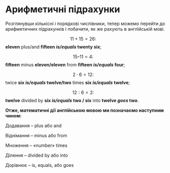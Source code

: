 # Арифметичні підрахунки

<p>Розглянувши кількісні і порядкові числівники, тепер можемо перейти до арифметичних підрахунків і побачити, як же рахують в англійській мові.</p>

$$11 + 15 = 26:\quad$$ <b>eleven</b> <span class="p2">plus/and</span> <b>fifteen <i>is/equals</i> twenty six</b>;

$$15 – 11 = 4:\quad$$ <b>fifteen</b> <span class="p2">minus</span> <b>eleven/eleven</b> <span class="p2">from</span> <b>fifteen <i>is/equals</i> four</b>;

$$2 \cdot 6 = 12:\quad$$ <span class="p2">twice</span> <b>six <i>is/equals</i> twelve/two</b> <span class="p2">times</span> <b>six <i>is/equals</i> twelve</b>;

$$12 : 6 = 2:\quad$$ <b>twelve</b> <span class="p2">divided by</span> <b>six <i>is/equals</i> two / six</b> <span class="p2">into</span> <b>twelve <i>goes</i> two</b>.

<p><b>Отже, математичні дії англійcькою мовою ми позначаємо наступним чином:</b></p>

<p>Додавання – plus або and</p>
<p>Віднімання – minus або from</p>
<p>Множення – «number» times</p>
<p>Ділення – divided by або into</p>
<p>Дорівнює – is, equals, або goes</p>